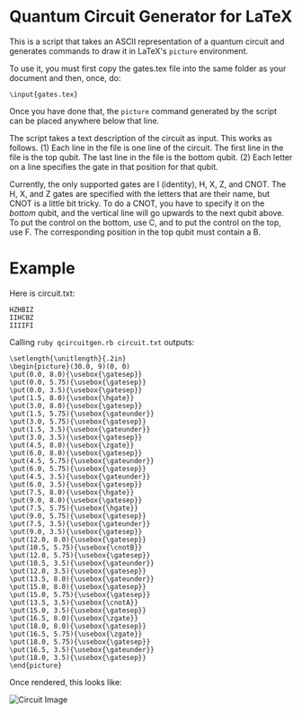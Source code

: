 Quantum Circuit Generator for LaTeX
======================================

This is a script that takes an ASCII representation of a quantum circuit and
generates commands to draw it in LaTeX's `picture` environment.

To use it, you must first copy the gates.tex file into the same folder as your
document and then, once, do:

    \input{gates.tex}

Once you have done that, the `picture` command generated by the script can be
placed anywhere below that line.

The script takes a text description of the circuit as input. This works as
follows. (1) Each line in the file is one line of the circuit. The first line in
the file is the top qubit. The last line in the file is the bottom qubit. (2)
Each letter on a line specifies the gate in that position for that qubit.

Currently, the only supported gates are I (identity), H, X, Z, and CNOT. The H,
X, and Z gates are specified with the letters that are their name, but CNOT is
a little bit tricky. To do a CNOT, you have to specify it on the *bottom* qubit,
and the vertical line will go upwards to the next qubit above. To put the
control on the bottom, use C, and to put the control on the top, use F. The
corresponding position in the top qubit must contain a B.

Example
=========

Here is circuit.txt:

    HZHBIZ
    IIHCBZ
    IIIIFI

Calling `ruby qcircuitgen.rb circuit.txt` outputs:

    \setlength{\unitlength}{.2in}
    \begin{picture}(30.0, 9)(0, 0)
    \put(0.0, 8.0){\usebox{\gatesep}}
    \put(0.0, 5.75){\usebox{\gatesep}}
    \put(0.0, 3.5){\usebox{\gatesep}}
    \put(1.5, 8.0){\usebox{\hgate}}
    \put(3.0, 8.0){\usebox{\gatesep}}
    \put(1.5, 5.75){\usebox{\gateunder}}
    \put(3.0, 5.75){\usebox{\gatesep}}
    \put(1.5, 3.5){\usebox{\gateunder}}
    \put(3.0, 3.5){\usebox{\gatesep}}
    \put(4.5, 8.0){\usebox{\zgate}}
    \put(6.0, 8.0){\usebox{\gatesep}}
    \put(4.5, 5.75){\usebox{\gateunder}}
    \put(6.0, 5.75){\usebox{\gatesep}}
    \put(4.5, 3.5){\usebox{\gateunder}}
    \put(6.0, 3.5){\usebox{\gatesep}}
    \put(7.5, 8.0){\usebox{\hgate}}
    \put(9.0, 8.0){\usebox{\gatesep}}
    \put(7.5, 5.75){\usebox{\hgate}}
    \put(9.0, 5.75){\usebox{\gatesep}}
    \put(7.5, 3.5){\usebox{\gateunder}}
    \put(9.0, 3.5){\usebox{\gatesep}}
    \put(12.0, 8.0){\usebox{\gatesep}}
    \put(10.5, 5.75){\usebox{\cnotB}}
    \put(12.0, 5.75){\usebox{\gatesep}}
    \put(10.5, 3.5){\usebox{\gateunder}}
    \put(12.0, 3.5){\usebox{\gatesep}}
    \put(13.5, 8.0){\usebox{\gateunder}}
    \put(15.0, 8.0){\usebox{\gatesep}}
    \put(15.0, 5.75){\usebox{\gatesep}}
    \put(13.5, 3.5){\usebox{\cnotA}}
    \put(15.0, 3.5){\usebox{\gatesep}}
    \put(16.5, 8.0){\usebox{\zgate}}
    \put(18.0, 8.0){\usebox{\gatesep}}
    \put(16.5, 5.75){\usebox{\zgate}}
    \put(18.0, 5.75){\usebox{\gatesep}}
    \put(16.5, 3.5){\usebox{\gateunder}}
    \put(18.0, 3.5){\usebox{\gatesep}}
    \end{picture}

Once rendered, this looks like:

![Circuit Image](https://defuse.ca/images/quantum-circuit-example.png)
